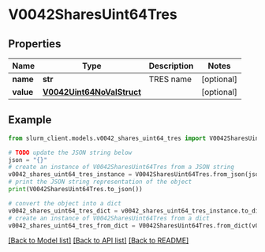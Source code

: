 # V0042SharesUint64Tres


## Properties

Name | Type | Description | Notes
------------ | ------------- | ------------- | -------------
**name** | **str** | TRES name | [optional] 
**value** | [**V0042Uint64NoValStruct**](V0042Uint64NoValStruct.md) |  | [optional] 

## Example

```python
from slurm_client.models.v0042_shares_uint64_tres import V0042SharesUint64Tres

# TODO update the JSON string below
json = "{}"
# create an instance of V0042SharesUint64Tres from a JSON string
v0042_shares_uint64_tres_instance = V0042SharesUint64Tres.from_json(json)
# print the JSON string representation of the object
print(V0042SharesUint64Tres.to_json())

# convert the object into a dict
v0042_shares_uint64_tres_dict = v0042_shares_uint64_tres_instance.to_dict()
# create an instance of V0042SharesUint64Tres from a dict
v0042_shares_uint64_tres_from_dict = V0042SharesUint64Tres.from_dict(v0042_shares_uint64_tres_dict)
```
[[Back to Model list]](../README.md#documentation-for-models) [[Back to API list]](../README.md#documentation-for-api-endpoints) [[Back to README]](../README.md)


